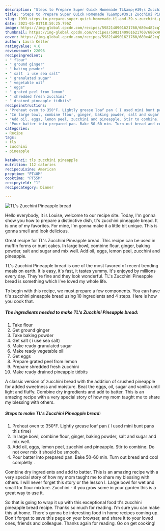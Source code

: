 ```yaml
---
description: "Steps to Prepare Super Quick Homemade TL&amp;#39;s Zucchini Pineapple bread"
title: "Steps to Prepare Super Quick Homemade TL&amp;#39;s Zucchini Pineapple bread"
slug: 1993-steps-to-prepare-super-quick-homemade-tl-and-39-s-zucchini-pineapple-bread
date: 2021-05-01T18:50:25.796Z
image: https://img-global.cpcdn.com/recipes/5982140901621760/680x482cq70/tls-zucchini-pineapple-bread-recipe-main-photo.jpg
thumbnail: https://img-global.cpcdn.com/recipes/5982140901621760/680x482cq70/tls-zucchini-pineapple-bread-recipe-main-photo.jpg
cover: https://img-global.cpcdn.com/recipes/5982140901621760/680x482cq70/tls-zucchini-pineapple-bread-recipe-main-photo.jpg
author: Laura Keller
ratingvalue: 4.6
reviewcount: 22093
recipeingredient:
- " flour"
- " ground ginger"
- " baking powder"
- " salt  i use sea salt"
- " granulated sugar"
- " vegetable oil"
- " eggs"
- " grated peel from lemon"
- " shredded fresh zucchini"
- " drained pineapple tidbits"
recipeinstructions:
- "Preheat oven to 350°F. Lightly grease loaf pan ( I used mini bunt pans this time)"
- "In large bowl, combine flour, ginger, baking powder, salt and sugar and mix well."
- "Add oil, eggs, lemon peel, zucchini and pineapple. Stir to combine. Do not over mix it should be smooth."
- "Pour batter into prepared pan. Bake 50-60 min. Turn out bread and cool completly ."
categories:
- Recipe
tags:
- tls
- zucchini
- pineapple

katakunci: tls zucchini pineapple 
nutrition: 112 calories
recipecuisine: American
preptime: "PT40M"
cooktime: "PT55M"
recipeyield: "1"
recipecategory: Dinner

---
```



![TL&#39;s Zucchini Pineapple bread](https://img-global.cpcdn.com/recipes/5982140901621760/680x482cq70/tls-zucchini-pineapple-bread-recipe-main-photo.jpg)

Hello everybody, it is Louise, welcome to our recipe site. Today, I'm gonna show you how to prepare a distinctive dish, tl&#39;s zucchini pineapple bread. It is one of my favorites. For mine, I'm gonna make it a little bit unique. This is gonna smell and look delicious.

Great recipe for TL&#39;s Zucchini Pineapple bread. This recipe can be used in muffin forms or bunt cakes. In large bowl, combine flour, ginger, baking powder, salt and sugar and mix well. Add oil, eggs, lemon peel, zucchini and pineapple.

TL&#39;s Zucchini Pineapple bread is one of the most favored of recent trending meals on earth. It is easy, it's fast, it tastes yummy. It's enjoyed by millions every day. They're fine and they look wonderful. TL&#39;s Zucchini Pineapple bread is something which I've loved my whole life.


To begin with this recipe, we must prepare a few components. You can have tl&#39;s zucchini pineapple bread using 10 ingredients and 4 steps. Here is how you cook that.

<!--inarticleads1-->

##### The ingredients needed to make TL&#39;s Zucchini Pineapple bread:

1. Take  flour
1. Get  ground ginger
1. Take  baking powder
1. Get  salt ( i use sea salt)
1. Make ready  granulated sugar
1. Make ready  vegetable oil
1. Get  eggs
1. Prepare  grated peel from lemon
1. Prepare  shredded fresh zucchini
1. Make ready  drained pineapple tidbits


A classic version of zucchini bread with the addition of crushed pineapple for added sweetness and moisture. Beat the eggs, oil, sugar and vanilla until light and fluffy. Combine dry ingredients and add to batter. This is an amazing recipe with a very special story of how my mom taught me to share my blessing with others. 

<!--inarticleads2-->

##### Steps to make TL&#39;s Zucchini Pineapple bread:

1. Preheat oven to 350°F. Lightly grease loaf pan ( I used mini bunt pans this time)
1. In large bowl, combine flour, ginger, baking powder, salt and sugar and mix well.
1. Add oil, eggs, lemon peel, zucchini and pineapple. Stir to combine. Do not over mix it should be smooth.
1. Pour batter into prepared pan. Bake 50-60 min. Turn out bread and cool completly .


Combine dry ingredients and add to batter. This is an amazing recipe with a very special story of how my mom taught me to share my blessing with others. I will never forget this story or the lesson I. Large bowl for wet and small for flour mixture. Zucchini - if you grow some in your garden this is a great way to use it. 

So that is going to wrap it up with this exceptional food tl&#39;s zucchini pineapple bread recipe. Thanks so much for reading. I'm sure you can make this at home. There's gonna be interesting food in home recipes coming up. Don't forget to save this page on your browser, and share it to your loved ones, friends and colleague. Thanks again for reading. Go on get cooking!
